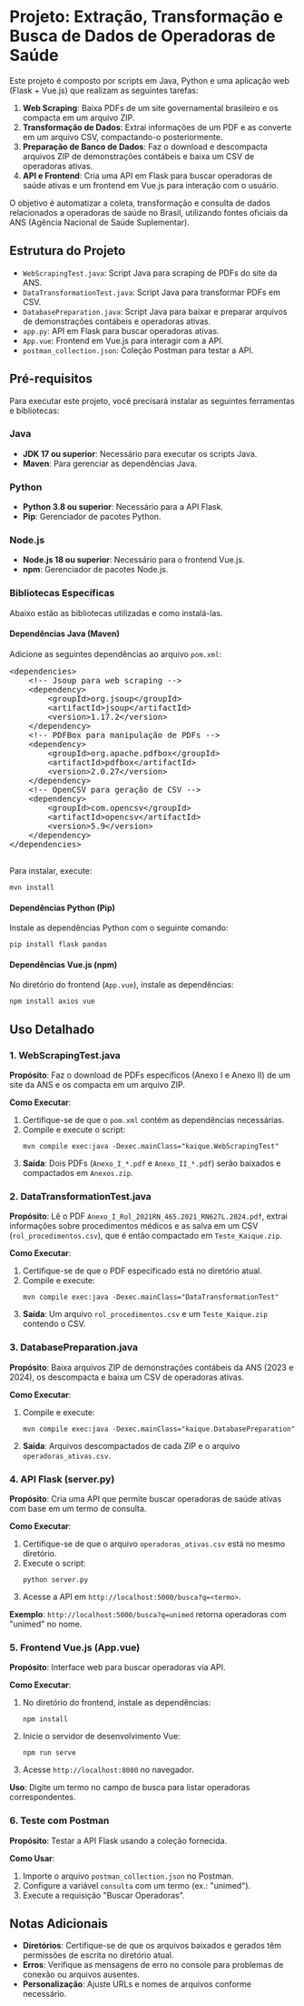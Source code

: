 <body>
    <h1>Projeto: Extração, Transformação e Busca de Dados de Operadoras de Saúde</h1>
    <p>Este projeto é composto por scripts em Java, Python e uma aplicação web (Flask + Vue.js) que realizam as seguintes tarefas:</p>
    <ol>
        <li><strong>Web Scraping</strong>: Baixa PDFs de um site governamental brasileiro e os compacta em um arquivo ZIP.</li>
        <li><strong>Transformação de Dados</strong>: Extrai informações de um PDF e as converte em um arquivo CSV, compactando-o posteriormente.</li>
        <li><strong>Preparação de Banco de Dados</strong>: Faz o download e descompacta arquivos ZIP de demonstrações contábeis e baixa um CSV de operadoras ativas.</li>
        <li><strong>API e Frontend</strong>: Cria uma API em Flask para buscar operadoras de saúde ativas e um frontend em Vue.js para interação com o usuário.</li>
    </ol>
    <p>O objetivo é automatizar a coleta, transformação e consulta de dados relacionados a operadoras de saúde no Brasil, utilizando fontes oficiais da ANS (Agência Nacional de Saúde Suplementar).</p>

  <h2>Estrutura do Projeto</h2>
    <ul>
        <li><code>WebScrapingTest.java</code>: Script Java para scraping de PDFs do site da ANS.</li>
        <li><code>DataTransformationTest.java</code>: Script Java para transformar PDFs em CSV.</li>
        <li><code>DatabasePreparation.java</code>: Script Java para baixar e preparar arquivos de demonstrações contábeis e operadoras ativas.</li>
        <li><code>app.py</code>: API em Flask para buscar operadoras ativas.</li>
        <li><code>App.vue</code>: Frontend em Vue.js para interagir com a API.</li>
        <li><code>postman_collection.json</code>: Coleção Postman para testar a API.</li>
    </ul>

  <h2>Pré-requisitos</h2>
    <p>Para executar este projeto, você precisará instalar as seguintes ferramentas e bibliotecas:</p>

  <h3>Java</h3>
    <ul>
        <li><strong>JDK 17 ou superior</strong>: Necessário para executar os scripts Java.</li>
        <li><strong>Maven</strong>: Para gerenciar as dependências Java.</li>
    </ul>

  <h3>Python</h3>
    <ul>
        <li><strong>Python 3.8 ou superior</strong>: Necessário para a API Flask.</li>
        <li><strong>Pip</strong>: Gerenciador de pacotes Python.</li>
    </ul>

  <h3>Node.js</h3>
    <ul>
        <li><strong>Node.js 18 ou superior</strong>: Necessário para o frontend Vue.js.</li>
        <li><strong>npm</strong>: Gerenciador de pacotes Node.js.</li>
    </ul>

  <h3>Bibliotecas Específicas</h3>
    <p>Abaixo estão as bibliotecas utilizadas e como instalá-las.</p>

  <h4>Dependências Java (Maven)</h4>
    <p>Adicione as seguintes dependências ao arquivo <code>pom.xml</code>:</p>
    <pre>
&lt;dependencies&gt;
    &lt;!-- Jsoup para web scraping --&gt;
    &lt;dependency&gt;
        &lt;groupId&gt;org.jsoup&lt;/groupId&gt;
        &lt;artifactId&gt;jsoup&lt;/artifactId&gt;
        &lt;version&gt;1.17.2&lt;/version&gt;
    &lt;/dependency&gt;
    &lt;!-- PDFBox para manipulação de PDFs --&gt;
    &lt;dependency&gt;
        &lt;groupId&gt;org.apache.pdfbox&lt;/groupId&gt;
        &lt;artifactId&gt;pdfbox&lt;/artifactId&gt;
        &lt;version&gt;2.0.27&lt;/version&gt;
    &lt;/dependency&gt;
    &lt;!-- OpenCSV para geração de CSV --&gt;
    &lt;dependency&gt;
        &lt;groupId&gt;com.opencsv&lt;/groupId&gt;
        &lt;artifactId&gt;opencsv&lt;/artifactId&gt;
        &lt;version&gt;5.9&lt;/version&gt;
    &lt;/dependency&gt;
&lt;/dependencies&gt;
    </pre>
    <p>Para instalar, execute:</p>
    <pre><code>mvn install</code></pre>

  <h4>Dependências Python (Pip)</h4>
    <p>Instale as dependências Python com o seguinte comando:</p>
    <pre><code>pip install flask pandas</code></pre>

  <h4>Dependências Vue.js (npm)</h4>
    <p>No diretório do frontend (<code>App.vue</code>), instale as dependências:</p>
    <pre><code>npm install axios vue</code></pre>

  <h2>Uso Detalhado</h2>

<h3>1. WebScrapingTest.java</h3>
    <p><strong>Propósito</strong>: Faz o download de PDFs específicos (Anexo I e Anexo II) de um site da ANS e os compacta em um arquivo ZIP.</p>
    <p><strong>Como Executar</strong>:</p>
    <ol>
        <li>Certifique-se de que o <code>pom.xml</code> contém as dependências necessárias.</li>
        <li>Compile e execute o script:
            <pre><code>mvn compile exec:java -Dexec.mainClass="kaique.WebScrapingTest"</code></pre>
        </li>
        <li><strong>Saída</strong>: Dois PDFs (<code>Anexo_I_*.pdf</code> e <code>Anexo_II_*.pdf</code>) serão baixados e compactados em <code>Anexos.zip</code>.</li>
    </ol>

  <h3>2. DataTransformationTest.java</h3>
    <p><strong>Propósito</strong>: Lê o PDF <code>Anexo_I_Rol_2021RN_465.2021_RN627L.2024.pdf</code>, extrai informações sobre procedimentos médicos e as salva em um CSV (<code>rol_procedimentos.csv</code>), que é então compactado em <code>Teste_Kaique.zip</code>.</p>
    <p><strong>Como Executar</strong>:</p>
    <ol>
        <li>Certifique-se de que o PDF especificado está no diretório atual.</li>
        <li>Compile e execute:
            <pre><code>mvn compile exec:java -Dexec.mainClass="DataTransformationTest"</code></pre>
        </li>
        <li><strong>Saída</strong>: Um arquivo <code>rol_procedimentos.csv</code> e um <code>Teste_Kaique.zip</code> contendo o CSV.</li>
    </ol>

  <h3>3. DatabasePreparation.java</h3>
    <p><strong>Propósito</strong>: Baixa arquivos ZIP de demonstrações contábeis da ANS (2023 e 2024), os descompacta e baixa um CSV de operadoras ativas.</p>
    <p><strong>Como Executar</strong>:</p>
    <ol>
        <li>Compile e execute:
            <pre><code>mvn compile exec:java -Dexec.mainClass="kaique.DatabasePreparation"</code></pre>
        </li>
        <li><strong>Saída</strong>: Arquivos descompactados de cada ZIP e o arquivo <code>operadoras_ativas.csv</code>.</li>
    </ol>

  <h3>4. API Flask (server.py)</h3>
    <p><strong>Propósito</strong>: Cria uma API que permite buscar operadoras de saúde ativas com base em um termo de consulta.</p>
    <p><strong>Como Executar</strong>:</p>
    <ol>
        <li>Certifique-se de que o arquivo <code>operadoras_ativas.csv</code> está no mesmo diretório.</li>
        <li>Execute o script:
            <pre><code>python server.py</code></pre>
        </li>
        <li>Acesse a API em <code>http://localhost:5000/busca?q=&lt;termo&gt;</code>.</li>
    </ol>
    <p><strong>Exemplo</strong>: <code>http://localhost:5000/busca?q=unimed</code> retorna operadoras com "unimed" no nome.</p>

  <h3>5. Frontend Vue.js (App.vue)</h3>
    <p><strong>Propósito</strong>: Interface web para buscar operadoras via API.</p>
    <p><strong>Como Executar</strong>:</p>
    <ol>
        <li>No diretório do frontend, instale as dependências:
            <pre><code>npm install</code></pre>
        </li>
        <li>Inicie o servidor de desenvolvimento Vue:
            <pre><code>npm run serve</code></pre>
        </li>
        <li>Acesse <code>http://localhost:8080</code> no navegador.</li>
    </ol>
    <p><strong>Uso</strong>: Digite um termo no campo de busca para listar operadoras correspondentes.</p>

  <h3>6. Teste com Postman</h3>
    <p><strong>Propósito</strong>: Testar a API Flask usando a coleção fornecida.</p>
    <p><strong>Como Usar</strong>:</p>
    <ol>
        <li>Importe o arquivo <code>postman_collection.json</code> no Postman.</li>
        <li>Configure a variável <code>consulta</code> com um termo (ex.: "unimed").</li>
        <li>Execute a requisição "Buscar Operadoras".</li>
    </ol>

  <h2>Notas Adicionais</h2>
    <ul>
        <li><strong>Diretórios</strong>: Certifique-se de que os arquivos baixados e gerados têm permissões de escrita no diretório atual.</li>
        <li><strong>Erros</strong>: Verifique as mensagens de erro no console para problemas de conexão ou arquivos ausentes.</li>
        <li><strong>Personalização</strong>: Ajuste URLs e nomes de arquivos conforme necessário.</li>
    </ul>
</body>
